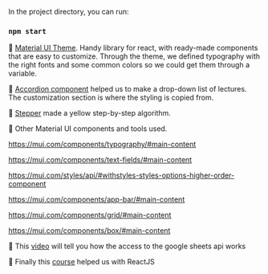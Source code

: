 In the project directory, you can run:

### `npm start`

🍎  [Material UI Theme](https://mui.com/customization/theming/). Handy library for react, with ready-made components that are easy to customize. Through the theme, we defined typography with the right fonts and some common colors so we could get them through a variable.

🍎  [Accordion component](https://mui.com/components/accordion/#customization) helped us to make a drop-down list of lectures. The customization section is where the styling is copied from.

🍎  [Stepper](https://mui.com/components/steppers/#customized-horizontal-stepper) made a yellow step-by-step algorithm. 

🍎 Other Material UI components and tools used. 

https://mui.com/components/typography/#main-content

https://mui.com/components/text-fields/#main-content

https://mui.com/styles/api/#withstyles-styles-options-higher-order-component

https://mui.com/components/app-bar/#main-content

https://mui.com/components/grid/#main-content

https://mui.com/components/box/#main-content

🍎 This [video](https://www.youtube.com/watch?v=JU5ZoGU3wzA ) will tell you how the access to the google sheets api works

🍎 Finally this [course](https://www.youtube.com/playlist?list=PLC3y8-rFHvwgg3vaYJgHGnModB54rxOk3) helped us with ReactJS 
